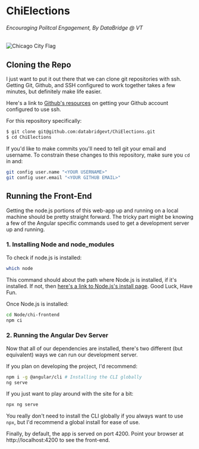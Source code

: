 # ChiElections

###### Encouraging Politcal Engagement, By DataBridge @ VT

![Chicago City Flag](https://upload.wikimedia.org/wikipedia/commons/thumb/9/9b/Flag_of_Chicago%2C_Illinois.svg/1280px-Flag_of_Chicago%2C_Illinois.svg.png)

## Cloning the Repo

I just want to put it out there that we can clone git repositories with ssh. Getting Git, Github, and SSH configured to work together takes a few minutes, but definitely make life easier.

Here's a link to [Github's resources](https://help.github.com/en/github/authenticating-to-github/connecting-to-github-with-ssh) on getting your Github account configured to use ssh.

For this repository specifically:

```bash
$ git clone git@github.com:databridgevt/ChiElections.git
$ cd ChiElections
```

If you'd like to make commits you'll need to tell git your email and username. To constrain these changes to this repository, make sure you `cd` in and:


```bash
git config user.name "<YOUR USERNAME>"
git config user.email "<YOUR GITHUB EMAIL>"
```

## Running the Front-End

Getting the node.js portions of this web-app up and running on a local machine should be pretty straight forward. The tricky part might be knowing a few of the Angular specific commands used to get a development server up and running.

### 1. Installing Node and node_modules

To check if node.js is installed:

```bash
which node
```

This command should about the path where Node.js is installed, if it's installed. If not, then [here's a link to Node.js's install page](https://nodejs.org/en/download/). Good Luck, Have Fun.

Once Node.js is installed:

```bash
cd Node/chi-frontend
npm ci
```

### 2. Running the Angular Dev Server

Now that all of our dependencies are installed, there's two different (but equivalent) ways we can run our development server.

If you plan on developing the project, I'd recommend:

```bash
npm i -g @angular/cli # Installing the CLI globally
ng serve
```

If you just want to play around with the site for a bit:

```bash
npx ng serve
```

You really don't need to install the CLI globally if you always want to use `npx`, but I'd recommend a global install for ease of use.

Finally, by default, the app is served on port 4200. Point your browser at http://localhost:4200 to see the front-end.
